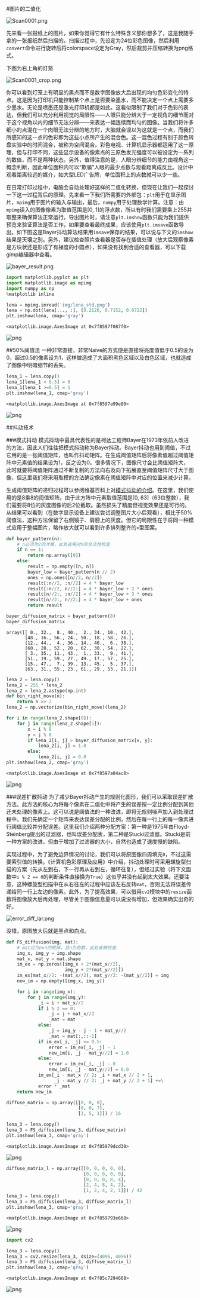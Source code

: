 
#图片的二值化

![Scan0001.png](img/Scan0001.png)

先来看一张报纸上的图片，如果你觉得它有什么特殊含义那你想多了，这是我随手拿的一张报纸然后扫描的。扫描过程中，先设定为24位彩色图像，然后利用`convert`命令进行旋转后将colorspace设定为Gray，然后裁剪并压缩转换为png格式。

下图为右上角的灯笼

![Scan0001_crop.png](img/Scan0001_crop.png)

你可以看到灯笼上有明显的黑点而不是数字图像放大后出现的均匀色彩变化的特点。这是因为打印机只能控制某个点上是否要染墨水，而不能决定一个点上需要多少墨水。无论是喷墨还是激光打印机都是如此。这看似限制了我们对于色彩的表达，但我们可以充分利用视觉的局限性——人眼只能分辨大于一定视角的细节而对于这个视角以内的细节无法分辨——来表达一幅连续而均匀的图像。当我们将许多细小的点混在一个肉眼无法分辨的地方时，大脑就会误以为这就是一个点，而我们所感知的这一点的色彩即为这些小点所产生的混合色。这一混色过程有别于颜色转盘实验中的时间混合，被称为空间混合。彩色电视、计算机显示器都运用了这一原理，但与打印不同，这些显示设备的像素点的三原色发光强度可以被设定为一系列的数值，而不是两种状态。另外，值得注意的是，人眼分辨细节的能力由视角这一概念判断，因此单位面积内可以“欺骗”人眼的最少点数与观看距离成反比。设计中观看距离较远的媒介，如大型LED广告牌，单位面积上的点数就可以少一些。

在日常打印过程中，电脑会自动处理好这样的二值化转换，但现在让我们一起探讨一下这一过程背后的原理。先来看一下我们所需要的外部包：`plt`用于在显示图片，`mpimg`用于图片的输入与输出，最后，`numpy`用于处理数学计算。注意：由`mpimg`读入的图像像素为取值范围是\[0, 1\]的浮点数，所以有时我们需要乘上255并取整来确保算法正常运行。导出图片时，请注意`plt.imshow`函数只能为我们提供预览来验证算法是否工作，如果要查看最终成果，应该使用`plt.imsave`函数导出。如下图这是Bayer抖动算法结果用`imsave`保存的结果，可以说与下文的`imshow`结果是天壤之别。另外，建议检查照片查看器是否存在插值处理（放大后观察像素是方块状还是形成了有梯度的小圆点），如果没有找到合适的查看器，可以下载gimp编辑器中查看。

![bayer_result.png](img/bayer_result.png)


```python
import matplotlib.pyplot as plt
import matplotlib.image as mpimg
import numpy as np
%matplotlib inline
```


```python
lena = mpimg.imread('img/lena_std.png')
lena = np.dot(lena[..., :], [0.2126, 0.7152, 0.0722])
plt.imshow(lena, cmap='gray')
```




    <matplotlib.image.AxesImage at 0x7f8597f087f0>




![png](output_2_1.png)


##50%阈值法
一种非常直接，非常Naive的方式便是直接将亮度值低于0.5的设为0，超过0.5的像素设为1，这样做造成了大面积黑色区域以及白色区域，也就造成了图像中明暗细节的丢失。


```python
lena_1 = lena.copy()
lena_1[lena_1 < 0.5] = 0
lena_1[lena_1 >=0.5] = 1
plt.imshow(lena_1, cmap='gray')
```




    <matplotlib.image.AxesImage at 0x7f8597a99e80>




![png](output_4_1.png)


##抖动技术

###模式抖动
模式抖动中最具代表性的是柯达工程师Bayer在1973年依前人改进的方法，因此人们往往把模式抖动称为Bayer抖动。Bayer抖动也用到阈值，不过它用的是一张阈值矩阵，也叫作抖动矩阵。在生成阈值矩阵后将像素值超过阈值矩阵中元素值的结果设为1，反之设为0。很多情况下，图像尺寸会比阈值矩阵大，此时就要将阈值矩阵通过不断复制的方法向右及向下拓展直至阈值矩阵尺寸大于图像，但这里我们将采用取模的方法确定像素在阈值矩阵中对应的位置来减少计算。

生成阈值矩阵的递归过程可以参阅维基百科上对[模式抖动的介绍](https://en.wikipedia.org/wiki/Ordered_dithering)。在这里，我们使用的是8乘8的阈值矩阵。由于此方阵中元素取值范围是\[0, 63\]（63位整数），我们需要将8位的灰度图像的后2位截取。虽然损失了精度但视觉效果还是可行的。从结果可以看到（在数字显示设备上建议尝试调整图片大小后观看），相比于50%阈值法，这种方法保留了右侧镜子、肩膀上的灰度。但它的局限性在于将同一种模式应用于整幅图片，略作放大就可以看到许多排列整齐的`×`型图案。


```python
def bayer_pattern(n):
    # n必须为2的次幂，此处省略对n的合法性检查
    if n == 1:
        return np.array([0])
    else:
        result = np.empty([n, n])
        bayer_low = bayer_pattern(n // 2)
        ones = np.ones([n//2, n//2])
        result[:n//2, :n//2] = 4 * bayer_low
        result[:n//2, n//2:] = 4 * bayer_low + 2 * ones
        result[n//2:, :n//2] = 4 * bayer_low + 3 * ones
        result[n//2:, n//2:] = 4 * bayer_low + ones
        return result
```


```python
bayer_diffusion_matrix = bayer_pattern(8)
bayer_diffusion_matrix
```




    array([[ 0., 32.,  8., 40.,  2., 34., 10., 42.],
           [48., 16., 56., 24., 50., 18., 58., 26.],
           [12., 44.,  4., 36., 14., 46.,  6., 38.],
           [60., 28., 52., 20., 62., 30., 54., 22.],
           [ 3., 35., 11., 43.,  1., 33.,  9., 41.],
           [51., 19., 59., 27., 49., 17., 57., 25.],
           [15., 47.,  7., 39., 13., 45.,  5., 37.],
           [63., 31., 55., 23., 61., 29., 53., 21.]])




```python
lena_2 = lena.copy()
lena_2 = 255 * lena_2
lena_2 = lena_2.astype(np.int)
def bin_right_move(n):
    return n >> 2
lena_2 = np.vectorize(bin_right_move)(lena_2)

for i in range(lena_2.shape[0]):
    for j in range(lena_2.shape[1]):
        x = i % 8
        y = j % 8
        if lena_2[i, j] > bayer_diffusion_matrix[x, y]:
            lena_2[i, j] = 1.0
        else:
            lena_2[i, j] = 0.0
plt.imshow(lena_2, cmap='gray')
```




    <matplotlib.image.AxesImage at 0x7f8597a04ac8>




![png](output_8_1.png)


###误差扩散抖动
为了减少Bayer抖动产生的规则化图形，我们可以采取误差扩散方法。此方法的核心为将每个像素在二值化中将产生的误差按一定比例分配到其他还未处理的像素上。这可以说是阈值法的一种改进，即将无规则噪声加入到处理过程中。我们先确定一个矩阵来表达误差分配的比例，然后在每一行上的每一像素进行阈值比较并分配误差。这里我们介绍两种分配方案：第一种是1975年由Floyd-Steinberg提出的过滤器，也叫误差分配表，第二种是Stucki过滤器。Stucki是前一种方案的改进，但由于增加了过滤器的大小，自然也造成了速度慢的缺陷。

实现过程中，为了避免边界情况的讨论，我们可以将原图像四周填充`0`，不过这需要索引值的转换。《计算机色彩原理及应用》中介绍，抖动处理时可采用螺旋型扫描的方案（先从左到右，下一行再从右到左，循环往复），但经过实验（将下文函数中`i % 2 == 0`的判断条件直接换为`True`）这似乎并没有起到太大效果。还要注意，这种螺旋型扫描中在从右往左的过程中应该左右反转`mat`，否则无法将误差传递给同一行上左边的像素。此外，为了提高效果，可以借用`cv2`模块中的`resize`函数将图像放大后再处理，尽管关于图像信息量可以说没有增加，但效果确实出奇的好。

![error_diff_lar.png](img/error_diff_lar.png)

没错，原图放大后就是黑点和白点。


```python
def FS_diffusion(img, mat):
    # mat应为n×n的矩阵，且n为奇数，此处省略检查
    img_x, img_y = img.shape
    mat_x, mat_y = mat.shape
    im_ex = np.zeros([img_x + 2*(mat_x//2),
                      img_y + 2*(mat_y//2)])
    im_ex[mat_x//2: -(mat_x//2), mat_y//2: -(mat_y//2)] = img
    new_im = np.empty([img_x, img_y])

    for i in range(img_x):
        for j in range(img_y):
            _i = i + mat_x//2
            if i % 2 == 0:
                _j = j + mat_x//2
                _mat = mat
            else:
                _j = img_y - j - 1 + mat_y//2
                _mat = mat[:,::-1]
            if im_ex[_i, _j] >= 0.5:
                error = im_ex[_i, _j] - 1
                new_im[i, _j - mat_y//2] = 1.0
            else:
                error = im_ex[_i, _j] - 0
                new_im[i, _j - mat_y//2] = 0.0
            im_ex[_i - mat_x // 2: _i + mat_x // 2 + 1,
                  _j - mat_y // 2: _j + mat_y // 2 + 1] +=\
            error * _mat
    return new_im
```


```python
diffuse_matrix = np.array([[0, 0, 0],
                           [0, 0, 7],
                           [3, 5, 1]]) / 16
```


```python
lena_3 = lena.copy()
lena_3 = FS_diffusion(lena_3, diffuse_matrix)
plt.imshow(lena_3, cmap='gray')
```




    <matplotlib.image.AxesImage at 0x7f85979dcd30>




![png](output_12_1.png)



```python
diffuse_matrix_l = np.array([[0, 0, 0, 0, 0],
                             [0, 0, 0, 0, 0],
                             [0, 0, 0, 8, 4],
                             [2, 4, 8, 4, 2],
                             [1, 2, 4, 2, 1]]) / 42
lena_3 = lena.copy()
lena_3 = FS_diffusion(lena_3, diffuse_matrix_l)
plt.imshow(lena_3, cmap='gray')
```




    <matplotlib.image.AxesImage at 0x7f859793e668>




![png](output_13_1.png)



```python
import cv2

lena_3 = lena.copy()
lena_3 = cv2.resize(lena_3, dsize=(4096, 4096))
lena_3 = FS_diffusion(lena_3, diffuse_matrix_l)
plt.imshow(lena_3, cmap='gray')
```




    <matplotlib.image.AxesImage at 0x7f85c7294668>




![png](output_14_1.png)


